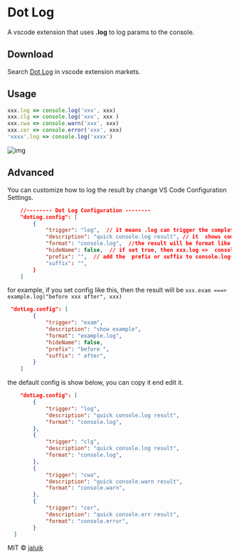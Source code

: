 # Dot Log

A vscode extension that uses **.log** to log params to the console.

## Download

Search [Dot Log](https://marketplace.visualstudio.com/items?itemName=jaluik.dot-log) in vscode extension markets.

## Usage

```javascript
xxx.log => console.log('xxx', xxx)
xxx.clg => console.log('xxx', xxx )
xxx.cwa => console.warn('xxx', xxx)
xxx.cer => console.error('xxx', xxx)
'xxxx'.log => console.log('xxxx')
```

![img](https://raw.githubusercontent.com/jaluik/dot-log/master/public/show.gif)

## Advanced

You can customize how to log the result by change VS Code Configuration Settings.

```json
    //-------- Dot Log Configuration --------
    "dotLog.config": [
        {
            "trigger": "log",  // it means .log can trigger the completion.
            "description": "quick console.log result", // it  shows completion description when triggered.
            "format": "console.log",  //the result will be format like "console.log('xxx', xxx)"
            "hideName": false,  // if set true, then xxx.log =>  console.(xxx);
            "prefix": "",  // add the  prefix or suffix to console.log(`${prefix}xxx ${suffix}`, xxx)
            "suffix": "",
        }
    ]
```

for example, if you set config like this, then the result will be `xxx.exam ===> example.log("before xxx after", xxx)`

```json
 "dotLog.config": [
        {
            "trigger": "exam",
            "description": "show example",
            "format": "example.log",
            "hideName": false,
            "prefix": "before ",
            "suffix": " after",
        }
    ]

```

the default config is show below, you can copy it end edit it.

```json
    "dotLog.config": [
        {
            "trigger": "log",
            "description": "quick console.log result",
            "format": "console.log",
        },
        {
            "trigger": "clg",
            "description": "quick console.log result",
            "format": "console.log",
        },
        {
            "trigger": "cwa",
            "description": "quick console.warn result",
            "format": "console.warn",
        },
        {
            "trigger": "cer",
            "description": "quick console.err result",
            "format": "console.error",
        }
  ]
```

MIT © [jaluik](https://github.com/jaluik)
